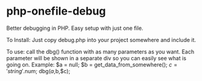 # php-onefile-debug
Better debugging in PHP. Easy setup with just one file.

To Install: Just copy debug.php into your project somewhere and include it.

To use: call the dbg() function with as many parameters as you want. Each parameter will be shown in a separate div so you can easily see what is going on.
Example:
$a = null;
$b = get_data_from_somewhere();
$c = 'string'.$num;
dbg($a,$b,$c);
